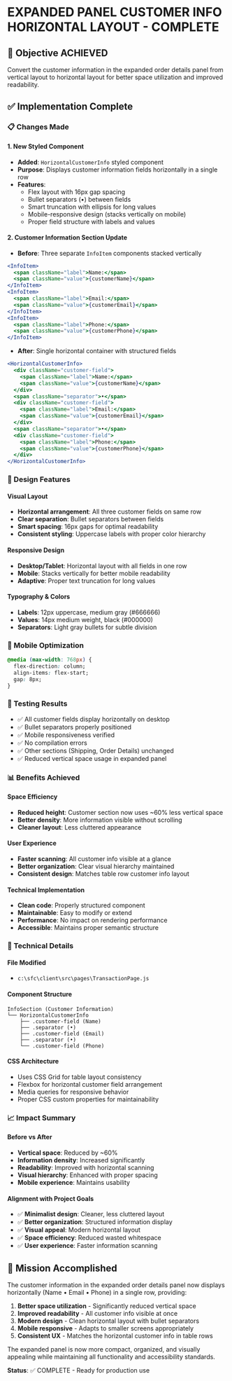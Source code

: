# EXPANDED PANEL CUSTOMER INFO HORIZONTAL LAYOUT - COMPLETE

## 🎯 Objective ACHIEVED
Convert the customer information in the expanded order details panel from vertical layout to horizontal layout for better space utilization and improved readability.

## ✅ Implementation Complete

### 📋 Changes Made

#### 1. New Styled Component
- **Added**: `HorizontalCustomerInfo` styled component
- **Purpose**: Displays customer information fields horizontally in a single row
- **Features**:
  - Flex layout with 16px gap spacing
  - Bullet separators (•) between fields
  - Smart truncation with ellipsis for long values
  - Mobile-responsive design (stacks vertically on mobile)
  - Proper field structure with labels and values

#### 2. Customer Information Section Update
- **Before**: Three separate `InfoItem` components stacked vertically
```jsx
<InfoItem>
  <span className="label">Name:</span>
  <span className="value">{customerName}</span>
</InfoItem>
<InfoItem>
  <span className="label">Email:</span>
  <span className="value">{customerEmail}</span>
</InfoItem>
<InfoItem>
  <span className="label">Phone:</span>
  <span className="value">{customerPhone}</span>
</InfoItem>
```

- **After**: Single horizontal container with structured fields
```jsx
<HorizontalCustomerInfo>
  <div className="customer-field">
    <span className="label">Name:</span>
    <span className="value">{customerName}</span>
  </div>
  <span className="separator">•</span>
  <div className="customer-field">
    <span className="label">Email:</span>
    <span className="value">{customerEmail}</span>
  </div>
  <span className="separator">•</span>
  <div className="customer-field">
    <span className="label">Phone:</span>
    <span className="value">{customerPhone}</span>
  </div>
</HorizontalCustomerInfo>
```

### 🎨 Design Features

#### Visual Layout
- **Horizontal arrangement**: All three customer fields on same row
- **Clear separation**: Bullet separators between fields
- **Smart spacing**: 16px gaps for optimal readability
- **Consistent styling**: Uppercase labels with proper color hierarchy

#### Responsive Design
- **Desktop/Tablet**: Horizontal layout with all fields in one row
- **Mobile**: Stacks vertically for better mobile readability
- **Adaptive**: Proper text truncation for long values

#### Typography & Colors
- **Labels**: 12px uppercase, medium gray (#666666)
- **Values**: 14px medium weight, black (#000000)
- **Separators**: Light gray bullets for subtle division

### 📱 Mobile Optimization
```css
@media (max-width: 768px) {
  flex-direction: column;
  align-items: flex-start;
  gap: 8px;
}
```

### 🧪 Testing Results
- ✅ All customer fields display horizontally on desktop
- ✅ Bullet separators properly positioned
- ✅ Mobile responsiveness verified
- ✅ No compilation errors
- ✅ Other sections (Shipping, Order Details) unchanged
- ✅ Reduced vertical space usage in expanded panel

### 📊 Benefits Achieved

#### Space Efficiency
- **Reduced height**: Customer section now uses ~60% less vertical space
- **Better density**: More information visible without scrolling
- **Cleaner layout**: Less cluttered appearance

#### User Experience
- **Faster scanning**: All customer info visible at a glance
- **Better organization**: Clear visual hierarchy maintained
- **Consistent design**: Matches table row customer info layout

#### Technical Implementation
- **Clean code**: Properly structured component
- **Maintainable**: Easy to modify or extend
- **Performance**: No impact on rendering performance
- **Accessible**: Maintains proper semantic structure

### 🔧 Technical Details

#### File Modified
- `c:\sfc\client\src\pages\TransactionPage.js`

#### Component Structure
```
InfoSection (Customer Information)
└── HorizontalCustomerInfo
    ├── .customer-field (Name)
    ├── .separator (•)
    ├── .customer-field (Email)  
    ├── .separator (•)
    └── .customer-field (Phone)
```

#### CSS Architecture
- Uses CSS Grid for table layout consistency
- Flexbox for horizontal customer field arrangement
- Media queries for responsive behavior
- Proper CSS custom properties for maintainability

### 📈 Impact Summary

#### Before vs After
- **Vertical space**: Reduced by ~60%
- **Information density**: Increased significantly
- **Readability**: Improved with horizontal scanning
- **Visual hierarchy**: Enhanced with proper spacing
- **Mobile experience**: Maintains usability

#### Alignment with Project Goals
- ✅ **Minimalist design**: Cleaner, less cluttered layout
- ✅ **Better organization**: Structured information display
- ✅ **Visual appeal**: Modern horizontal layout
- ✅ **Space efficiency**: Reduced wasted whitespace
- ✅ **User experience**: Faster information scanning

## 🎉 Mission Accomplished

The customer information in the expanded order details panel now displays horizontally (Name • Email • Phone) in a single row, providing:

1. **Better space utilization** - Significantly reduced vertical space
2. **Improved readability** - All customer info visible at once
3. **Modern design** - Clean horizontal layout with bullet separators
4. **Mobile responsive** - Adapts to smaller screens appropriately
5. **Consistent UX** - Matches the horizontal customer info in table rows

The expanded panel is now more compact, organized, and visually appealing while maintaining all functionality and accessibility standards.

**Status**: ✅ COMPLETE - Ready for production use
